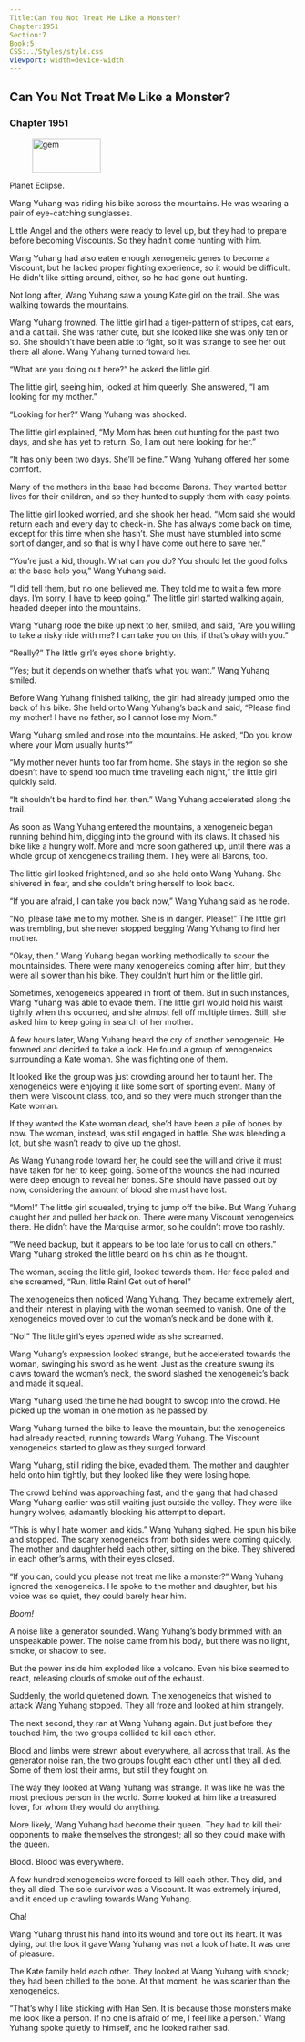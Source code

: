 ```yaml
---
Title:Can You Not Treat Me Like a Monster? 
Chapter:1951 
Section:7 
Book:5 
CSS:../Styles/style.css 
viewport: width=device-width
---
```

  
## Can You Not Treat Me Like a Monster?
### Chapter 1951
  
<figure>
	<img src="../Images/gem.gif" alt="gem" id="gem" width="120" height="60" />
</figure>
  

  
Planet Eclipse.

Wang Yuhang was riding his bike across the mountains. He was wearing a pair of eye-catching sunglasses.

Little Angel and the others were ready to level up, but they had to prepare before becoming Viscounts. So they hadn’t come hunting with him.

Wang Yuhang had also eaten enough xenogeneic genes to become a Viscount, but he lacked proper fighting experience, so it would be difficult. He didn’t like sitting around, either, so he had gone out hunting.

Not long after, Wang Yuhang saw a young Kate girl on the trail. She was walking towards the mountains.

Wang Yuhang frowned. The little girl had a tiger-pattern of stripes, cat ears, and a cat tail. She was rather cute, but she looked like she was only ten or so. She shouldn’t have been able to fight, so it was strange to see her out there all alone. Wang Yuhang turned toward her.

“What are you doing out here?” he asked the little girl.

The little girl, seeing him, looked at him queerly. She answered, “I am looking for my mother.”

“Looking for her?” Wang Yuhang was shocked.

The little girl explained, “My Mom has been out hunting for the past two days, and she has yet to return. So, I am out here looking for her.”

“It has only been two days. She’ll be fine.” Wang Yuhang offered her some comfort.

Many of the mothers in the base had become Barons. They wanted better lives for their children, and so they hunted to supply them with easy points.

The little girl looked worried, and she shook her head. “Mom said she would return each and every day to check-in. She has always come back on time, except for this time when she hasn’t. She must have stumbled into some sort of danger, and so that is why I have come out here to save her.”

“You’re just a kid, though. What can you do? You should let the good folks at the base help you,” Wang Yuhang said.

“I did tell them, but no one believed me. They told me to wait a few more days. I’m sorry, I have to keep going.” The little girl started walking again, headed deeper into the mountains.

Wang Yuhang rode the bike up next to her, smiled, and said, “Are you willing to take a risky ride with me? I can take you on this, if that’s okay with you.”

“Really?” The little girl’s eyes shone brightly.

“Yes; but it depends on whether that’s what you want.” Wang Yuhang smiled.

Before Wang Yuhang finished talking, the girl had already jumped onto the back of his bike. She held onto Wang Yuhang’s back and said, “Please find my mother! I have no father, so I cannot lose my Mom.”

Wang Yuhang smiled and rose into the mountains. He asked, “Do you know where your Mom usually hunts?”

“My mother never hunts too far from home. She stays in the region so she doesn’t have to spend too much time traveling each night,” the little girl quickly said.

“It shouldn’t be hard to find her, then.” Wang Yuhang accelerated along the trail.

As soon as Wang Yuhang entered the mountains, a xenogeneic began running behind him, digging into the ground with its claws. It chased his bike like a hungry wolf. More and more soon gathered up, until there was a whole group of xenogeneics trailing them. They were all Barons, too.

The little girl looked frightened, and so she held onto Wang Yuhang. She shivered in fear, and she couldn’t bring herself to look back.

“If you are afraid, I can take you back now,” Wang Yuhang said as he rode.

“No, please take me to my mother. She is in danger. Please!” The little girl was trembling, but she never stopped begging Wang Yuhang to find her mother.

“Okay, then.” Wang Yuhang began working methodically to scour the mountainsides. There were many xenogeneics coming after him, but they were all slower than his bike. They couldn’t hurt him or the little girl.

Sometimes, xenogeneics appeared in front of them. But in such instances, Wang Yuhang was able to evade them. The little girl would hold his waist tightly when this occurred, and she almost fell off multiple times. Still, she asked him to keep going in search of her mother.

A few hours later, Wang Yuhang heard the cry of another xenogeneic. He frowned and decided to take a look. He found a group of xenogeneics surrounding a Kate woman. She was fighting one of them.

It looked like the group was just crowding around her to taunt her. The xenogeneics were enjoying it like some sort of sporting event. Many of them were Viscount class, too, and so they were much stronger than the Kate woman.

If they wanted the Kate woman dead, she’d have been a pile of bones by now. The woman, instead, was still engaged in battle. She was bleeding a lot, but she wasn’t ready to give up the ghost.

As Wang Yuhang rode toward her, he could see the will and drive it must have taken for her to keep going. Some of the wounds she had incurred were deep enough to reveal her bones. She should have passed out by now, considering the amount of blood she must have lost.

“Mom!” The little girl squealed, trying to jump off the bike. But Wang Yuhang caught her and pulled her back on. There were many Viscount xenogeneics there. He didn’t have the Marquise armor, so he couldn’t move too rashly.

“We need backup, but it appears to be too late for us to call on others.” Wang Yuhang stroked the little beard on his chin as he thought.

The woman, seeing the little girl, looked towards them. Her face paled and she screamed, “Run, little Rain! Get out of here!”

The xenogeneics then noticed Wang Yuhang. They became extremely alert, and their interest in playing with the woman seemed to vanish. One of the xenogeneics moved over to cut the woman’s neck and be done with it.

“No!” The little girl’s eyes opened wide as she screamed.

Wang Yuhang’s expression looked strange, but he accelerated towards the woman, swinging his sword as he went. Just as the creature swung its claws toward the woman’s neck, the sword slashed the xenogeneic’s back and made it squeal.

Wang Yuhang used the time he had bought to swoop into the crowd. He picked up the woman in one motion as he passed by.

Wang Yuhang turned the bike to leave the mountain, but the xenogeneics had already reacted, running towards Wang Yuhang. The Viscount xenogeneics started to glow as they surged forward.

Wang Yuhang, still riding the bike, evaded them. The mother and daughter held onto him tightly, but they looked like they were losing hope.

The crowd behind was approaching fast, and the gang that had chased Wang Yuhang earlier was still waiting just outside the valley. They were like hungry wolves, adamantly blocking his attempt to depart.

“This is why I hate women and kids.” Wang Yuhang sighed. He spun his bike and stopped. The scary xenogeneics from both sides were coming quickly. The mother and daughter held each other, sitting on the bike. They shivered in each other’s arms, with their eyes closed.

“If you can, could you please not treat me like a monster?” Wang Yuhang ignored the xenogeneics. He spoke to the mother and daughter, but his voice was so quiet, they could barely hear him.

*Boom!*

A noise like a generator sounded. Wang Yuhang’s body brimmed with an unspeakable power. The noise came from his body, but there was no light, smoke, or shadow to see.

But the power inside him exploded like a volcano. Even his bike seemed to react, releasing clouds of smoke out of the exhaust.

Suddenly, the world quietened down. The xenogeneics that wished to attack Wang Yuhang stopped. They all froze and looked at him strangely.

The next second, they ran at Wang Yuhang again. But just before they touched him, the two groups collided to kill each other.

Blood and limbs were strewn about everywhere, all across that trail. As the generator noise ran, the two groups fought each other until they all died. Some of them lost their arms, but still they fought on.

The way they looked at Wang Yuhang was strange. It was like he was the most precious person in the world. Some looked at him like a treasured lover, for whom they would do anything.

More likely, Wang Yuhang had become their queen. They had to kill their opponents to make themselves the strongest; all so they could make with the queen.

Blood. Blood was everywhere.

A few hundred xenogeneics were forced to kill each other. They did, and they all died. The sole survivor was a Viscount. It was extremely injured, and it ended up crawling towards Wang Yuhang.

Cha!

Wang Yuhang thrust his hand into its wound and tore out its heart. It was dying, but the look it gave Wang Yuhang was not a look of hate. It was one of pleasure.

The Kate family held each other. They looked at Wang Yuhang with shock; they had been chilled to the bone. At that moment, he was scarier than the xenogeneics.

“That’s why I like sticking with Han Sen. It is because those monsters make me look like a person. If no one is afraid of me, I feel like a person.” Wang Yuhang spoke quietly to himself, and he looked rather sad.
